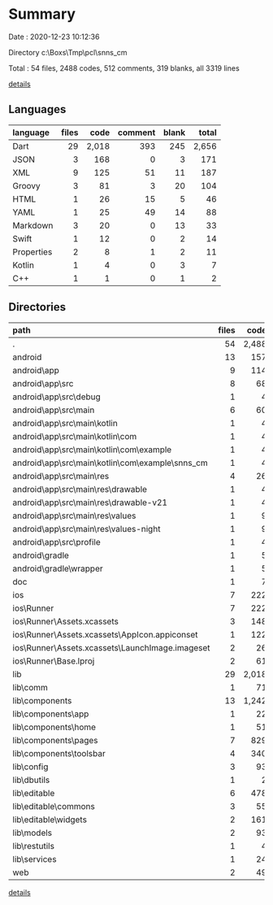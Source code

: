 # Summary

Date : 2020-12-23 10:12:36

Directory c:\Boxs\Tmp\pcl\snns_cm

Total : 54 files,  2488 codes, 512 comments, 319 blanks, all 3319 lines

[details](details.md)

## Languages
| language | files | code | comment | blank | total |
| :--- | ---: | ---: | ---: | ---: | ---: |
| Dart | 29 | 2,018 | 393 | 245 | 2,656 |
| JSON | 3 | 168 | 0 | 3 | 171 |
| XML | 9 | 125 | 51 | 11 | 187 |
| Groovy | 3 | 81 | 3 | 20 | 104 |
| HTML | 1 | 26 | 15 | 5 | 46 |
| YAML | 1 | 25 | 49 | 14 | 88 |
| Markdown | 3 | 20 | 0 | 13 | 33 |
| Swift | 1 | 12 | 0 | 2 | 14 |
| Properties | 2 | 8 | 1 | 2 | 11 |
| Kotlin | 1 | 4 | 0 | 3 | 7 |
| C++ | 1 | 1 | 0 | 1 | 2 |

## Directories
| path | files | code | comment | blank | total |
| :--- | ---: | ---: | ---: | ---: | ---: |
| . | 54 | 2,488 | 512 | 319 | 3,319 |
| android | 13 | 157 | 53 | 34 | 244 |
| android\app | 9 | 114 | 52 | 23 | 189 |
| android\app\src | 8 | 68 | 49 | 12 | 129 |
| android\app\src\debug | 1 | 4 | 3 | 1 | 8 |
| android\app\src\main | 6 | 60 | 43 | 10 | 113 |
| android\app\src\main\kotlin | 1 | 4 | 0 | 3 | 7 |
| android\app\src\main\kotlin\com | 1 | 4 | 0 | 3 | 7 |
| android\app\src\main\kotlin\com\example | 1 | 4 | 0 | 3 | 7 |
| android\app\src\main\kotlin\com\example\snns_cm | 1 | 4 | 0 | 3 | 7 |
| android\app\src\main\res | 4 | 26 | 32 | 6 | 64 |
| android\app\src\main\res\drawable | 1 | 4 | 7 | 2 | 13 |
| android\app\src\main\res\drawable-v21 | 1 | 4 | 7 | 2 | 13 |
| android\app\src\main\res\values | 1 | 9 | 9 | 1 | 19 |
| android\app\src\main\res\values-night | 1 | 9 | 9 | 1 | 19 |
| android\app\src\profile | 1 | 4 | 3 | 1 | 8 |
| android\gradle | 1 | 5 | 1 | 1 | 7 |
| android\gradle\wrapper | 1 | 5 | 1 | 1 | 7 |
| doc | 1 | 7 | 0 | 4 | 11 |
| ios | 7 | 222 | 2 | 9 | 233 |
| ios\Runner | 7 | 222 | 2 | 9 | 233 |
| ios\Runner\Assets.xcassets | 3 | 148 | 0 | 4 | 152 |
| ios\Runner\Assets.xcassets\AppIcon.appiconset | 1 | 122 | 0 | 1 | 123 |
| ios\Runner\Assets.xcassets\LaunchImage.imageset | 2 | 26 | 0 | 3 | 29 |
| ios\Runner\Base.lproj | 2 | 61 | 2 | 2 | 65 |
| lib | 29 | 2,018 | 393 | 245 | 2,656 |
| lib\comm | 1 | 71 | 4 | 5 | 80 |
| lib\components | 13 | 1,242 | 134 | 106 | 1,482 |
| lib\components\app | 1 | 22 | 3 | 3 | 28 |
| lib\components\home | 1 | 51 | 4 | 5 | 60 |
| lib\components\pages | 7 | 829 | 114 | 73 | 1,016 |
| lib\components\toolsbar | 4 | 340 | 13 | 25 | 378 |
| lib\config | 3 | 93 | 4 | 19 | 116 |
| lib\dbutils | 1 | 2 | 75 | 16 | 93 |
| lib\editable | 6 | 478 | 156 | 72 | 706 |
| lib\editable\commons | 3 | 55 | 5 | 10 | 70 |
| lib\editable\widgets | 2 | 161 | 7 | 8 | 176 |
| lib\models | 2 | 93 | 0 | 16 | 109 |
| lib\restutils | 1 | 4 | 1 | 2 | 7 |
| lib\services | 1 | 24 | 11 | 5 | 40 |
| web | 2 | 49 | 15 | 6 | 70 |

[details](details.md)